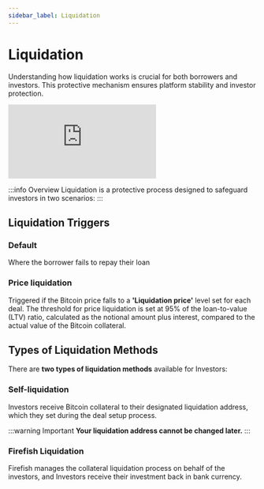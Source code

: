 ```yaml
---
sidebar_label: Liquidation
---
```


# Liquidation

Understanding how liquidation works is crucial for both borrowers and investors. This protective mechanism ensures platform stability and investor protection.

<div style={{position: 'relative', paddingBottom: '56.25%', height: 0, overflow: 'hidden', width: '100%', marginBottom: '2rem'}}>
  <iframe
    src="https://www.youtube.com/embed/Kd6vbmYKnY8"
    title="How Bitcoin Collateral Liquidations Work"
    style={{position: 'absolute', top: 0, left: 0, width: '100%', height: '100%'}}
    frameBorder="0"
    allow="accelerometer; autoplay; clipboard-write; encrypted-media; gyroscope; picture-in-picture"
    allowFullScreen>
  </iframe>
</div>

:::info Overview
Liquidation is a protective process designed to safeguard investors in two scenarios:
:::

## Liquidation Triggers

### Default

Where the borrower fails to repay their loan

### Price liquidation

Triggered if the Bitcoin price falls to a **'Liquidation price'** level set for each deal. The threshold for price liquidation is set at 95% of the loan-to-value (LTV) ratio, calculated as the notional amount plus interest, compared to the actual value of the Bitcoin collateral.

## Types of Liquidation Methods

There are **two types of liquidation methods** available for Investors:

### Self-liquidation

Investors receive Bitcoin collateral to their designated liquidation address, which they set during the deal setup process.

:::warning Important
**Your liquidation address cannot be changed later.**
:::

### Firefish Liquidation

Firefish manages the collateral liquidation process on behalf of the investors, and Investors receive their investment back in bank currency.